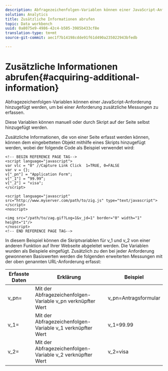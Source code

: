 ```yaml
---
description: Abfragezeichenfolgen-Variablen können einer JavaScript-Anforderung hinzugefügt werden, um bei einer Anforderung zusätzliche Messungen zu erfassen.
solution: Analytics
title: Zusätzliche Informationen abrufen
topic: Data workbench
uuid: 0a8075e9-4986-42c4-b505-3985b433cf8e
translation-type: tm+mt
source-git-commit: aec1f7b14198cdde91f61d490a235022943bfedb

---
```



# Zusätzliche Informationen abrufen{#acquiring-additional-information}

Abfragezeichenfolgen-Variablen können einer JavaScript-Anforderung hinzugefügt werden, um bei einer Anforderung zusätzliche Messungen zu erfassen.

Diese Variablen können manuell oder durch Skript auf der Seite selbst hinzugefügt werden.

Zusätzliche Informationen, die von einer Seite erfasst werden können, können dem eingebetteten Objekt mithilfe eines Skripts hinzugefügt werden, wobei der folgende Code als Beispiel verwendet wird:

```
<!-- BEGIN REFERENCE PAGE TAG--> 
<script language="javascript"> 
var vlc = "0" //Capture Link Click  1=TRUE, 0=FALSE 
var v = {}; 
v["_pn"] = "Application Form"; 
v["_1"] = “99.99”; 
v["_2"] = "visa"; 
</script> 
 
<script language="javascript" src=”http://www.myserver.com/path/to/zig.js" type="text/javascript"></script> 
<noscript> 
 
<img src="/path/to/zag.gif?Log=1&v_jd=1" border="0" width="1" height="1"/> 
</noscript> 
<!-- END REFERENCE PAGE TAG-->
```

In diesem Beispiel können die Skriptvariablen für v_1 und v_2 von einer anderen Funktion auf Ihrer Webseite abgeleitet werden. Die Variablen wurden als Beispiele eingefügt. Zusätzlich zu den bei jeder Anforderung gewonnenen Basiswerten werden die folgenden erweiterten Messungen mit der oben genannten URL-Anforderung erfasst:

| Erfasste Daten | Erklärung | Beispiel |
|---|---|---|
| v_pn= | Mit der Abfragezeichenfolgen-Variable v_pn verknüpfter Wert | v_pn=Antragsformular |
| v_1= | Mit der Abfragezeichenfolgen-Variable v_1 verknüpfter Wert | v_1=99.99 |
| v_2= | Mit der Abfragezeichenfolgen-Variable v_2 verknüpfter Wert | v_2=visa |

